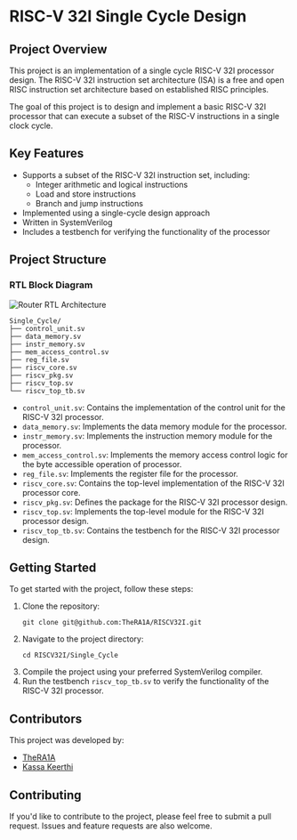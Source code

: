 # RISC-V 32I Single Cycle Design

## Project Overview
This project is an implementation of a single cycle RISC-V 32I processor design. The RISC-V 32I instruction set architecture (ISA) is a free and open RISC instruction set architecture based on established RISC principles.

The goal of this project is to design and implement a basic RISC-V 32I processor that can execute a subset of the RISC-V instructions in a single clock cycle.

## Key Features
- Supports a subset of the RISC-V 32I instruction set, including:
  - Integer arithmetic and logical instructions
  - Load and store instructions
  - Branch and jump instructions
- Implemented using a single-cycle design approach
- Written in SystemVerilog
- Includes a testbench for verifying the functionality of the processor

## Project Structure
### RTL Block Diagram
![Router RTL Architecture](arch.jpeg)

```
Single_Cycle/
├── control_unit.sv
├── data_memory.sv
├── instr_memory.sv
├── mem_access_control.sv
├── reg_file.sv
├── riscv_core.sv
├── riscv_pkg.sv
├── riscv_top.sv
└── riscv_top_tb.sv
```

- `control_unit.sv`: Contains the implementation of the control unit for the RISC-V 32I processor.
- `data_memory.sv`: Implements the data memory module for the processor.
- `instr_memory.sv`: Implements the instruction memory module for the processor.
- `mem_access_control.sv`: Implements the memory access control logic for the byte accessible operation of processor.
- `reg_file.sv`: Implements the register file for the processor.
- `riscv_core.sv`: Contains the top-level implementation of the RISC-V 32I processor core.
- `riscv_pkg.sv`: Defines the package for the RISC-V 32I processor design.
- `riscv_top.sv`: Implements the top-level module for the RISC-V 32I processor design.
- `riscv_top_tb.sv`: Contains the testbench for the RISC-V 32I processor design.

## Getting Started
To get started with the project, follow these steps:

1. Clone the repository:
   ```
   git clone git@github.com:TheRA1A/RISCV32I.git
   ```
2. Navigate to the project directory:
   ```
   cd RISCV32I/Single_Cycle
   ```
3. Compile the project using your preferred SystemVerilog compiler.
4. Run the testbench `riscv_top_tb.sv` to verify the functionality of the RISC-V 32I processor.

## Contributors
This project was developed by:
- [TheRA1A](https://github.com/TheRA1A)
- [Kassa Keerthi](https://github.com/kassakeerthi)

## Contributing
If you'd like to contribute to the project, please feel free to submit a pull request. Issues and feature requests are also welcome.

